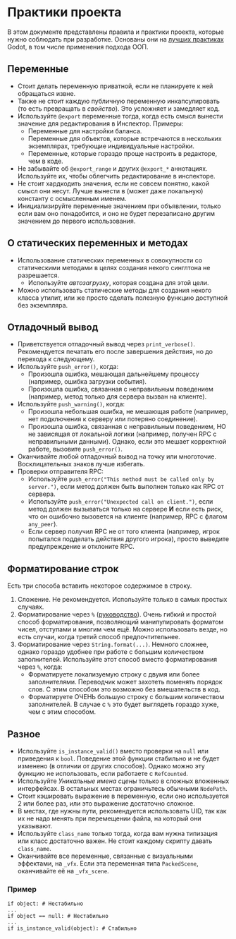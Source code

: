 # Практики проекта

В этом документе представлены правила и практики проекта, которые нужно соблюдать при разработке. Основаны они на [лучших практиках](https://docs.godotengine.org/ru/4.x/tutorials/best_practices/index.html) Godot, в том числе применения подхода ООП.

## Переменные

- Стоит делать переменную приватной, если не планируете к ней обращаться извне.
- Также не стоит каждую публичную переменную инкапcулировать (то есть превращать в *свойство*). Это усложняет и замедляет код.
- Используйте `@export` переменные тогда, когда есть смысл вынести значение для редактирования в Инспектор. Примеры:
    - Переменные для настройки баланса.
    - Переменные для объектов, которые встречаются в нескольких экземплярах, требующие индивидуальные настройки.
    - Переменные, которые гораздо проще настроить в редакторе, чем в коде.
- Не забывайте об `@export_range` и других `@export_*` аннотациях. Используйте их, чтобы облегчить редактирование в инспекторе.
- Не стоит хардкодить значения, если не совсем понятно, какой смысл они несут. Лучше вынести в (может даже локальную) константу с осмысленным именем.
- Инициализируйте переменные значением при объявлении, только если вам оно понадобится, и оно не будет перезаписано другим значением до первого использования.

## О статических переменных и методах

- Использование статических переменных в совокупности со статическими методами в целях создания некого синглтона не разрешается.
    - Используйте *автозагрузку*, которая создана для этой цели.
- Можно использовать статические методы для создания некого класса утилит, или же просто сделать полезную функцию доступной без экземпляра.

## Отладочный вывод

- Приветствуется отладочный вывод через `print_verbose()`. Рекомендуется печатать его после завершения действия, но до перехода к следующему.
- Используйте `push_error()`, когда:
    - Произошла ошибка, мешающая дальнейшему процессу (например, ошибка загрузки события).
    - Произошла ошибка, связанная с неправильным поведением (например, метод только для сервера вызван на клиенте).
- Используйте `push_warning()`, когда:
    - Произошла небольшая ошибка, не мешающая работе (например, нет подключения к серверу или потеряно соединение).
    - Произошла ошибка, связанная с неправильным поведением, НО не зависящая от локальной логики (например, получен RPC с неправильными данными). Однако, если это мешает корректной работе, вызовите `push_error()`.
- Оканчивайте любой отладочный вывод на точку или многоточие. Восклицательных знаков лучше избегать.
- Проверки отправителя RPC:
    - Используйте `push_error("This method must be called only by server.")`, если метод должен быть выполнен только как RPC от сервера.
    - Используйте `push_error("Unexpected call on client.")`, если метод должен вызываться только на сервере **И** если есть риск, что он ошибочно вызовется на клиенте (например, RPC с флагом `any_peer`).
    - Если сервер получил RPC не от того клиента (например, игрок попытался подделать действия другого игрока), просто выведите предупреждение и отклоните RPC.

## Форматирование строк

Есть три способа вставить некоторое содержимое в строку.

1. Сложение. Не рекомендуется. Используйте только в самых простых случаях.
2. Форматирование через `%` ([руководство](https://docs.godotengine.org/ru/4.x/tutorials/scripting/gdscript/gdscript_format_string.html)). Очень гибкий и простой способ форматирования, позволяющий манипулировать форматом чисел, отступами и многим чем ещё. Можно использовать везде, но есть случаи, когда третий способ предпочтительнее.
3. Форматирование через `String.format(...)`. Немного сложнее, однако гораздо удобнее при работе с большим количеством заполнителей. Используйте этот способ вместо форматирования через `%`, когда:
    - Форматируете локализуемую строку с двумя или более заполнителями. Переводчик может захотеть поменять порядок слов. С этим способом это возможно без вмешательств в код.
    - Форматируете ОЧЕНЬ большую строку с большим количеством заполнителей. В случае с `%` это будет выглядеть гораздо хуже, чем с этим способом.

## Разное

- Используйте `is_instance_valid()` вместо проверки на `null` или приведения к `bool`. Поведение этой функции стабильно и не будет изменено (в отличии от других способов). Однако можно эту функцию не использовать, если работаете с `RefCounted`.
- Используйте *Уникальные имена сцены* только в сложных вложенных интерфейсах. В остальных местах ограничьтесь обычными `NodePath`.
- Стоит кэшировать выражение в переменную, если оно используется 2 или более раз, или это выражение достаточно сложное.
- В местах, где нужны пути, рекомендуется использовать UID, так как их не надо менять при перемещении файла, на который они указывают.
- Используйте `class_name` только тогда, когда вам нужна типизация или класс достаточно важен. Не стоит каждому скрипту давать `class_name`.
- Оканчивайте все переменные, связанные с визуальными эффектами, на `_vfx`. Если эта переменная типа `PackedScene`, оканчивайте её на `_vfx_scene`.

### Пример

```gdscript
if object: # Нестабильно
...
if object == null: # Нестабильно
...
if is_instance_valid(object): # Стабильно
```
